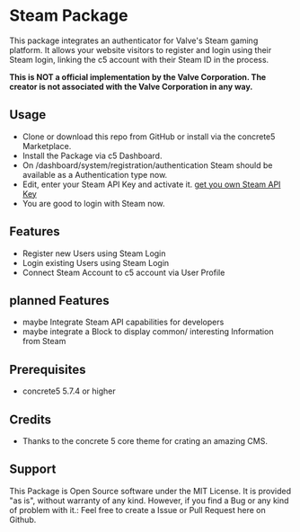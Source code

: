 # Steam Package #

This package integrates an authenticator for Valve's Steam gaming platform. It allows your website
visitors to register and login using their Steam login, linking the c5 account with their Steam ID
in the process.

**This is NOT a official implementation by the Valve Corporation. The creator is not associated with
the Valve Corporation in any way.**

## Usage ##

- Clone or download this repo from GitHub or install via the concrete5 Marketplace.
- Install the Package via c5 Dashboard.
- On /dashboard/system/registration/authentication Steam should be available as a Authentication
type now.
- Edit, enter your Steam API Key and activate it. [get you own Steam API Key](https://steamcommunity.com/dev/apikey)
- You are good to login with Steam now.

## Features ##

- Register new Users using Steam Login
- Login existing Users using Steam Login
- Connect Steam Account to c5 account via User Profile

## planned Features ##

- maybe Integrate Steam API capabilities for developers
- maybe integrate a Block to display common/ interesting Information from Steam

## Prerequisites ##

- concrete5 5.7.4 or higher

## Credits ##

- Thanks to the concrete 5 core theme for crating an amazing CMS.

## Support ##

This Package is Open Source software under the MIT License. It is provided "as is",
without warranty of any kind.
However, if you find a Bug or any kind of problem with it.: Feel free to create a Issue or
Pull Request here on Github.